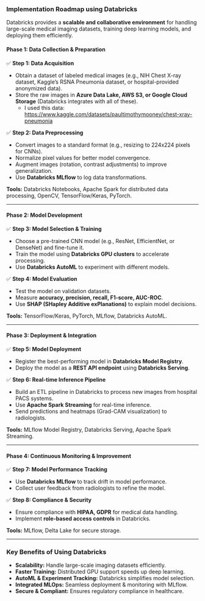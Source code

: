 ### **Implementation Roadmap using Databricks**
Databricks provides a **scalable and collaborative environment** for handling large-scale medical imaging datasets, training deep learning models, and deploying them efficiently.

#### **Phase 1: Data Collection & Preparation**
✅ **Step 1: Data Acquisition**
- Obtain a dataset of labeled medical images (e.g., NIH Chest X-ray dataset, Kaggle’s RSNA Pneumonia dataset, or hospital-provided anonymized data).
- Store the raw images in **Azure Data Lake, AWS S3, or Google Cloud Storage** (Databricks integrates with all of these).
  - I used this data: https://www.kaggle.com/datasets/paultimothymooney/chest-xray-pneumonia
     
✅ **Step 2: Data Preprocessing**
- Convert images to a standard format (e.g., resizing to 224x224 pixels for CNNs).
- Normalize pixel values for better model convergence.
- Augment images (rotation, contrast adjustments) to improve generalization.
- Use **Databricks MLflow** to log data transformations.

**Tools:** Databricks Notebooks, Apache Spark for distributed data processing, OpenCV, TensorFlow/Keras, PyTorch.

---

#### **Phase 2: Model Development**
✅ **Step 3: Model Selection & Training**
- Choose a pre-trained CNN model (e.g., ResNet, EfficientNet, or DenseNet) and fine-tune it.
- Train the model using **Databricks GPU clusters** to accelerate processing.
- Use **Databricks AutoML** to experiment with different models.

✅ **Step 4: Model Evaluation**
- Test the model on validation datasets.
- Measure **accuracy, precision, recall, F1-score, AUC-ROC**.
- Use **SHAP (SHapley Additive exPlanations)** to explain model decisions.

**Tools:** TensorFlow/Keras, PyTorch, MLflow, Databricks AutoML.

---

#### **Phase 3: Deployment & Integration**
✅ **Step 5: Model Deployment**
- Register the best-performing model in **Databricks Model Registry**.
- Deploy the model as a **REST API endpoint** using **Databricks Serving**.

✅ **Step 6: Real-time Inference Pipeline**
- Build an ETL pipeline in Databricks to process new images from hospital PACS systems.
- Use **Apache Spark Streaming** for real-time inference.
- Send predictions and heatmaps (Grad-CAM visualization) to radiologists.

**Tools:** MLflow Model Registry, Databricks Serving, Apache Spark Streaming.

---

#### **Phase 4: Continuous Monitoring & Improvement**
✅ **Step 7: Model Performance Tracking**
- Use **Databricks MLflow** to track drift in model performance.
- Collect user feedback from radiologists to refine the model.

✅ **Step 8: Compliance & Security**
- Ensure compliance with **HIPAA, GDPR** for medical data handling.
- Implement **role-based access controls** in Databricks.

**Tools:** MLflow, Delta Lake for secure storage.

---

### **Key Benefits of Using Databricks**
- **Scalability:** Handle large-scale imaging datasets efficiently.
- **Faster Training:** Distributed GPU support speeds up deep learning.
- **AutoML & Experiment Tracking:** Databricks simplifies model selection.
- **Integrated MLOps:** Seamless deployment & monitoring with MLflow.
- **Secure & Compliant:** Ensures regulatory compliance in healthcare.


